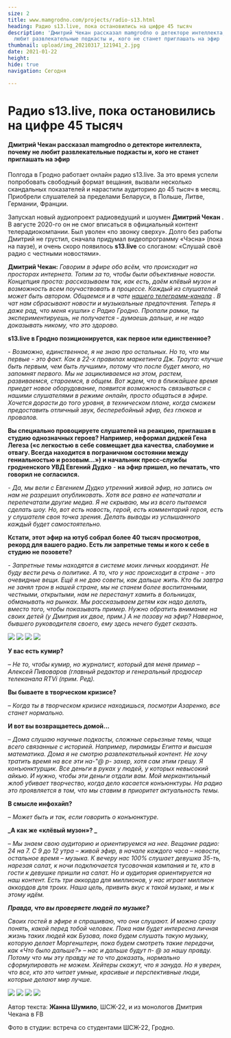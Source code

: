 ```yaml
---
size: 2
title: www.mamgrodno.com/projects/radio-s13.html
heading: Радио s13.live, пока остановились на цифре 45 тысяч
description: 'Дмитрий Чекан рассказал mamgrodno о детекторе интеллекта, почему не
  любит развлекательные подкасты и, кого не станет приглашать на эфир  '
thumbnail: upload/img_20210317_121941_2.jpg
date: 2021-01-22
height: 
hide: true
navigation: Сегодня

---
```

# **Радио s13.live, пока остановились на цифре 45 тысяч**

#### Дмитрий Чекан рассказал mamgrodno о детекторе интеллекта, почему не любит развлекательные подкасты и, кого не станет приглашать на эфир

Полгода в Гродно работает онлайн радио s13.live. За это время успели попробовать свободный формат вещания, вызвали несколько скандальных показателей и нарастили аудиторию до 45 тысяч в месяц. Приобрели слушателей за пределами Беларуси, в Польше, Литве, Германии, Франции.

Запускал новый аудиопроект радиоведущий и шоумен **Дмитрий Чекан** . В августе 2020-го он не смог вписаться в официальный контент телерадиокомпании. Был уволен «по звонку сверху». Долго без работы Дмитрий не грустил, сначала придумал видеопрограмму «Чэсна» (пока на паузе), и очень скоро появилось **s13.live** со слоганом: «Слушай своё радио с честными новостями».

**Дмитрий Чекан:**  _Говорим в эфире обо всём, что происходит на просторах интернета. Топим за то, чтобы были объективные новости. Концепция проста: рассказываем так, как есть, даём клёвый музон и возможность всем поучаствовать в процессе. Каждый из слушателей может быть автором. Общаемся и в чате_  [_нашего телеграмм-канала_](https://t.me/s13radio)  _. В чат нам сбрасывают новости и музыкальные предпочтения. Теперь я даже рад, что меня «ушли» с Радио Гродно. Пропали рамки, ты экспериментируешь, не получается - думаешь дальше, и не надо доказывать никому, что это здорово._

**s13.live в Гродно позиционируется, как первое или единственное?**

_- Возможно, единственное, я не знаю про остальных. Но то, что мы первые - это факт. Как в 22-х правилах маркетинга Дж. Траута: «лучше быть первым, чем быть лучшим», потому что после будет много, но запомнят первого. Мы не зацикливаемся на этом, растем, развиваемся, стараемся, в общем. Вот ждем, что в ближайшее время приедет новое оборудование, появится возможность связываться с нашими слушателями в режиме онлайн, просто общаться в эфире. Хочется дорасти до того уровня, в техническом плане, когда сможем предоставить отличный звук, бесперебойный эфир, без глюков и провалов._

**Вы специально провоцируете слушателей на реакцию, приглашая в студию однозначных героев? Например, неформал диджей Гена Легеза («с легкостью в себе совмещает два качества, слабоумие и отвагу. Всегда находится в пограничном состоянии между гениальностью и розовым…») и начальник пресс-службы гродненского УВД Евгений Дудко**  _-_  **на эфир пришел, но печатать, что говорил не согласился.**

_- Да, мы вели с Евгением Дудко утренний живой эфир, но запись он нам не разрешил опубликовать. Хотя все равно ее напечатали и перепечатали другие медиа. Я не скрываю, мы из всего пытаемся сделать шоу. Но, вот есть новость, герой, есть комментарий героя, есть у слушателя своя точка зрения. Делать выводы из услышанного каждый будет самостоятельно._

**Кстати, этот эфир на ютуб собрал более 40 тысяч просмотров, рекорд для вашего радио. Есть ли запретные темы и кого к себе в студию не позовете?**

_- Запретные темы находятся в системе моих личных координат. Не буду вести речь о политике. А то, что у нас происходит в стране - это очевидные вещи. Ещё я не даю советы, как дальше жить. Кто бы завтра не занял трон в нашей стране, мы не станем более воспитанными, честными, открытыми, нам не перестанут хамить в больницах, обманывать на рынках. Мы рассказываем детям как надо делать, вместо того, чтобы показывать пример. Нужно обратить внимание на своих детей (у Дмитрия их двое, прим.) А не позову на эфир? Наверное, бывшего руководителя своего, ему здесь нечего будет сказать._

<div class="gallery4">
<!-- Смените gallery2 на gallery3 или gallery4, цифра определяет количество картинок в одном ряду -->
<a href="https://imgur.com/xNTx1rG"><img src="https://i.imgur.com/xNTx1rG.jpg"></a>
<a href="https://imgur.com/cb5NMpS"><img src="https://i.imgur.com/cb5NMpS.jpg"></a>
<a href="https://imgur.com/aC3zE53"><img src="https://i.imgur.com/aC3zE53.jpg"></a>
<a href="https://imgur.com/DxlZE8v"><img src="https://i.imgur.com/DxlZE8v.jpg"></a>
</div>

**У вас есть кумир?**

_– Не то, чтобы кумир, но журналист, который для меня пример – Алексей Пивоваров (главный редактор и генеральный продюсер телеканала RTVi (прим. Ред)._

**Вы бываете в творческом кризисе?**

_– Когда ты в творческом кризисе находишься, посмотри Азаренко, все станет нормально._

**И вот вы возвращаетесь домой…**

_– Дома слушаю научные подкасты, сложные серьезные темы, чаще всего связанные с историей. Например, пирамиды Египта и высшая математика. Дома я не смотрю развлекательный контент. Не хочу тратить время на все эти на-"@ р- захер, хотя сам этим грешу. Я конъюнктурщик. Все деньги в руках у людей, у которых невысокий айкью. И нужно, чтобы эти деньги отдали вам. Мой меркантильный жлоб убивает творчество, когда дело касается конъюнктуры. На радио это проявляется в том, что мы ставим в приоритет актуальность темы._

**В смысле инфохайп?**

_– Может быть и так, если говорить о конъюнктуре._

**_А как же «клёвый музон»? _**

_– Мы знаем свою аудиторию и ориентируемся на нее. Вещание радио: 24 на 7. С 9 до 12 утра – живой эфир, в начале каждого часа – новости, остальное время – музыка. К вечеру нас 100% слушает девушка 35-ть, нарезая салат, к ночи подключается тусовочная кампания и те, кто в гости к девушке пришли на салат. Но и аудитория ориентируется на наш контент. Есть три аккорда для миллионов, у нас играет миллион аккордов для троих. Наша цель, привить вкус к такой музыке, и мы к этому идём._

**_Правда, что вы проверяете людей по музыке?_**

_Своих гостей в эфире я спрашиваю, что они слушают. И можно сразу понять, какой перед тобой человек. Пока нам будет интересна личная жизнь таких людей как Бузова, пока будем слушать такую музыку, которую делает Моргенштерн, пока будем смотреть такие передачи, как «Что было дальше?» – нас и дальше будут п- @ за нашу правду. Потому что мы эту правду не то что доказать, нормально сформулировать не можем. Хейтеры скажут, что я зануда. Но я уверен, что все, кто это читает умные, красивые и перспективные люди, которые делают мир лучше._

<div class="gallery4">
<!-- Смените gallery2 на gallery3 или gallery4, цифра определяет количество картинок в одном ряду -->
<a href="https://imgur.com/Ae3N2x3"><img src="https://i.imgur.com/Ae3N2x3.jpg"></a>
<a href="https://imgur.com/k7zp9fD"><img src="https://i.imgur.com/k7zp9fD.jpg"></a>
<a href="https://imgur.com/swc55Xn"><img src="https://i.imgur.com/swc55Xn.jpg"></a>
<a href="https://imgur.com/pupq7yY"><img src="https://i.imgur.com/pupq7yY.jpg"></a>
</div>

Автор текста: **Жанна Шумило**, ШСЖ-22, и из монологов Дмитрия Чекана в FB

Фото в студии: встреча со студентами ШСЖ-22, Гродно.
